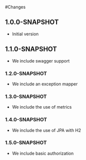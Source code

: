 #Changes

## 1.0.0-SNAPSHOT

- Initial version

## 1.1.0-SNAPSHOT

- We include swagger support

### 1.2.0-SNAPSHOT

- We include an exception mapper

### 1.3.0-SNAPSHOT
- We include the use of metrics

### 1.4.0-SNAPSHOT
- We include the use of JPA with H2

### 1.5.0-SNAPSHOT 
- We include basic authorization